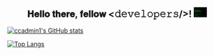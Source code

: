 <div align="center">
<h2> 𝐇𝐞𝐥𝐥𝐨 𝐭𝐡𝐞𝐫𝐞, 𝐟𝐞𝐥𝐥𝐨𝐰 <𝚍𝚎𝚟𝚎𝚕𝚘𝚙𝚎𝚛𝚜/>! <img src="https://github.com/ccadmin1/ccadmin1/blob/main/java-hacking-gif.gif" width="30px">

</div></h2>
</div>

[![ccadmin1's GitHub stats](https://github-readme-stats.vercel.app/api?username=ccadmin1&theme=chartreuse-dark)](https://github.com/ccadmin1/github-readme-stats)

[![Top Langs](https://github-readme-stats.vercel.app/api/top-langs/?username=ccadmin1&layout=compact)](https://github.com/ccadmin1/github-readme-stats)

